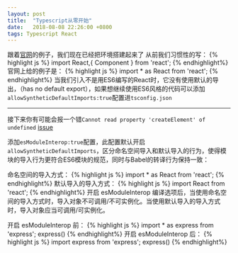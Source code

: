 ```yaml
---
layout: post
title:  "Typescript从零开始"
date:   2018-08-08 22:26:00 +0800
tags: Typescript React
---
```


跟着[官网](https://www.tslang.cn/docs/handbook/react-&-webpack.html)的例子，我们现在已经把环境搭建起来了
从前我们习惯性的写：
{% highlight js %}
import React,{ Component } from 'react';
{% endhighlight%}
官网上给的例子是：
{% highlight js %}
import * as React from 'react';
{% endhighlight%}
当我们引入不是用ES6编写的React时，它没有使用默认的导出，（has no default export），如果想继续使用ES6风格的代码可以添加``allowSyntheticDefaultImports:true``配置进``tsconfig.json``

---
接下来你有可能会报一个错``Cannot read property 'createElement' of undefined`` [issue](https://github.com/eggjs/egg/issues/2409)

添加``esModuleInterop:true``配置，此配置默认开启``allowSyntheticDefaultImports``，区分命名空间导入和默认导入的行为，使得模块的导入行为更符合ES6模块的规范，同时与Babel的转译行为保持一致：

命名空间的导入方式：
{% highlight js %}
import * as React from 'react';
{% endhighlight%}
默认导入的导入方式：
{% highlight js %}
import React from 'react';
{% endhighlight%}
开启 esModuleInterop 编译选项后，当使用命名空间的导入方式时，导入对象不可调用/不可实例化。当使用默认导入的导入方式时，导入对象应当可调用/可实例化。

开启 esModuleInterop 前：
{% highlight js %}
import * as express from 'express';
express()
{% endhighlight%}
开启 esModuleInterop 后：
{% highlight js %}
import express from 'express';
express()
{% endhighlight%}
